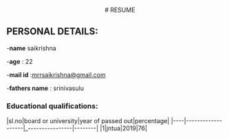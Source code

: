 &nbsp;&nbsp;&nbsp;&nbsp;&nbsp;&nbsp;&nbsp;&nbsp; &nbsp;&nbsp;&nbsp;&nbsp;&nbsp;&nbsp;&nbsp;&nbsp;&nbsp;&nbsp;&nbsp;&nbsp;&nbsp;&nbsp;&nbsp;&nbsp;&nbsp;&nbsp;&nbsp;&nbsp;&nbsp;&nbsp;&nbsp;&nbsp;&nbsp;&nbsp;&nbsp;&nbsp;&nbsp;&nbsp;&nbsp;&nbsp;&nbsp;&nbsp;&nbsp;&nbsp;&nbsp;&nbsp;&nbsp;&nbsp;&nbsp;&nbsp;&nbsp;&nbsp;&nbsp;&nbsp;&nbsp;&nbsp; # RESUME 
 
## PERSONAL DETAILS:
	
-**name**  saikrishna
	
-**age** : 22
	
-**mail id** :mrrsaikrishna@gmail.com

-**fathers name** : srinivasulu

### Educational qualifications:

|sl.no|board or university|year of passed out|percentage|
|----|-------------------|_----------------|--------|
|1|jntua|2019|76|
